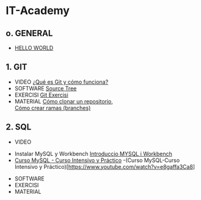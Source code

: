 # IT-Academy

## o. GENERAL
* [HELLO WORLD](https://sway.office.com/5Mo9TnHQxy9Fx4wV?ref=Link)

## 1. GIT	
* VIDEO [¿Qué es Git y cómo funciona?](https://www.youtube.com/watch?v=jGehuhFhtnE)
* SOFTWARE [Source Tree](https://www.sourcetreeapp.com/)
* EXERCISI [Git Exercisi](https://github.com/dianavile/git-exercici)
* MATERIAL [Cómo clonar un repositorio](https://www.youtube.com/watch?v=FuTeX-bROHc&list=PLUBaUuU7BSi74BSTkZ6nvPGF6e53CWF1n&index=2),	
[Cómo crear ramas (branches)](https://www.youtube.com/watch?v=-GJzSHqbVho&list=PLUBaUuU7BSi74BSTkZ6nvPGF6e53CWF1n&index=5)
		
## 2. SQL
* VIDEO 
- Instalar MySQL y Workbench [Introduccio MYSQL i Workbench](https://www.youtube.com/watch?v=ouxD_9mMZRc&list=PLUBaUuU7BSi74BSTkZ6nvPGF6e53CWF1n&index=4)
- [Curso MySQL - Curso Intensivo y Práctico](https://www.youtube.com/watch?v=e8gaffa3Ca8)
-(Curso MySQL-Curso Intensivo y Práctico)[https://www.youtube.com/watch?v=e8gaffa3Ca8]


* SOFTWARE []()
* EXERCISI []()
* MATERIAL[]()
